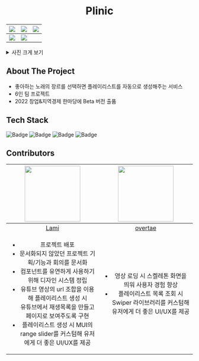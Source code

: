 <h1 align="center">Plinic</h1>

| <img src="https://i.ibb.co/CJbBmct/2023-03-27-12-59-04.png"> | <img src="https://user-images.githubusercontent.com/87893624/228291736-f1cb57ab-245d-4da2-9a1b-807ca1b0e245.png"> |<img src="https://i.ibb.co/17pPJKK/2023-03-27-1-13-34.png">
|--|--|--|
| <img src="https://user-images.githubusercontent.com/87893624/228290996-80e5eb74-8886-4a82-8f1e-583da58ad0d1.png"> | <img src="https://user-images.githubusercontent.com/87893624/228291326-f637919a-5e74-44bf-9d75-2775959edf6a.png"> |


<details>
	<summary>사진 크게 보기</summary>
	<div markdown="1" align="center">
		<img src="https://i.ibb.co/CJbBmct/2023-03-27-12-59-04.png">
		<img src="https://user-images.githubusercontent.com/87893624/228291736-f1cb57ab-245d-4da2-9a1b-807ca1b0e245.png">
		<img src="https://i.ibb.co/17pPJKK/2023-03-27-1-13-34.png">
		<img src="https://user-images.githubusercontent.com/87893624/228290996-80e5eb74-8886-4a82-8f1e-583da58ad0d1.png">
		<img src="https://user-images.githubusercontent.com/87893624/228291326-f637919a-5e74-44bf-9d75-2775959edf6a.png">
	</div>
</details>

## About The Project

- 좋아하는 노래의 장르를 선택하면 플레이리스트를 자동으로 생성해주는 서비스 
- 6인 팀 프로젝트
- 2022 창업&지역경제 한마당에 Beta 버전 출품

##  Tech Stack

![Badge](https://img.shields.io/badge/JavaScript-yellow?style=flat&logo=javascript&logoColor=white) ![Badge](https://img.shields.io/badge/React.js-blue?style=flat&logo=react&logoColor=white) ![Badge](https://img.shields.io/badge/styled_components-pink?style=flat&logo=styled-components&logoColor=white) ![Badge](https://img.shields.io/badge/MUI-navy?style=flat&logo=MUI&logoColor=white)

## Contributors
| <img src="https://user-images.githubusercontent.com/87893624/228295203-1ced3182-0c6b-4cff-bea2-520cba8bdf89.png" width="150"> | <img src="https://avatars.githubusercontent.com/u/51291185?v=4" width="150"> |
|:--:|:--:|
|<a href="https://github.com/HalamLee">Lami</a>  | <a href="https://github.com/overtae">overtae</a> |
|<ul><li>프로젝트 배포</li><li>문서화되지 않았던 프로젝트 기획/기능과 회의를 문서화</li><li>컴포넌트를 유연하게 사용하기 위해 디자인 시스템 정립</li><li>유튜브 영상의 url 조합을 이용해 플레이리스트 생성 시<br/>유튜브에서 재생목록을 만들고 페이지로 보여주도록 구현</li><li>플레이리스트 생성 시 MUI의 range slider를 커스텀해 유저에게 더 좋은 UI/UX를 제공</li></ul>| <ul><li>영상 로딩 시 스켈레톤 화면을 띄워 사용자 경험 향상</li><li>플레이리스트 목록 조회 시 Swiper 라이브러리를 커스텀해 유저에게 더 좋은 UI/UX를 제공</li></ul> |



